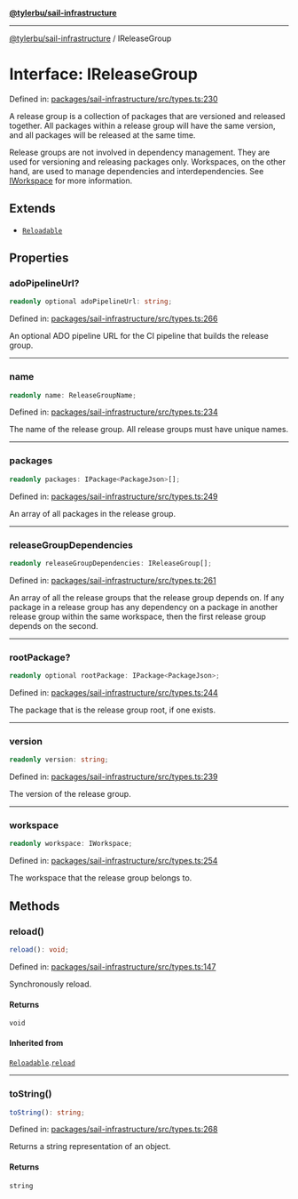 [**@tylerbu/sail-infrastructure**](../README.md)

***

[@tylerbu/sail-infrastructure](../README.md) / IReleaseGroup

# Interface: IReleaseGroup

Defined in: [packages/sail-infrastructure/src/types.ts:230](https://github.com/microsoft/FluidFramework/blob/main/packages/sail-infrastructure/src/types.ts#L230)

A release group is a collection of packages that are versioned and released together. All packages within a release
group will have the same version, and all packages will be released at the same time.

Release groups are not involved in dependency management. They are used for versioning and releasing packages only.
Workspaces, on the other hand, are used to manage dependencies and interdependencies. See [IWorkspace](IWorkspace.md) for more
information.

## Extends

- [`Reloadable`](Reloadable.md)

## Properties

### adoPipelineUrl?

```ts
readonly optional adoPipelineUrl: string;
```

Defined in: [packages/sail-infrastructure/src/types.ts:266](https://github.com/microsoft/FluidFramework/blob/main/packages/sail-infrastructure/src/types.ts#L266)

An optional ADO pipeline URL for the CI pipeline that builds the release group.

***

### name

```ts
readonly name: ReleaseGroupName;
```

Defined in: [packages/sail-infrastructure/src/types.ts:234](https://github.com/microsoft/FluidFramework/blob/main/packages/sail-infrastructure/src/types.ts#L234)

The name of the release group. All release groups must have unique names.

***

### packages

```ts
readonly packages: IPackage<PackageJson>[];
```

Defined in: [packages/sail-infrastructure/src/types.ts:249](https://github.com/microsoft/FluidFramework/blob/main/packages/sail-infrastructure/src/types.ts#L249)

An array of all packages in the release group.

***

### releaseGroupDependencies

```ts
readonly releaseGroupDependencies: IReleaseGroup[];
```

Defined in: [packages/sail-infrastructure/src/types.ts:261](https://github.com/microsoft/FluidFramework/blob/main/packages/sail-infrastructure/src/types.ts#L261)

An array of all the release groups that the release group depends on. If any package in a release group has any
dependency on a package in another release group within the same workspace, then the first release group depends
on the second.

***

### rootPackage?

```ts
readonly optional rootPackage: IPackage<PackageJson>;
```

Defined in: [packages/sail-infrastructure/src/types.ts:244](https://github.com/microsoft/FluidFramework/blob/main/packages/sail-infrastructure/src/types.ts#L244)

The package that is the release group root, if one exists.

***

### version

```ts
readonly version: string;
```

Defined in: [packages/sail-infrastructure/src/types.ts:239](https://github.com/microsoft/FluidFramework/blob/main/packages/sail-infrastructure/src/types.ts#L239)

The version of the release group.

***

### workspace

```ts
readonly workspace: IWorkspace;
```

Defined in: [packages/sail-infrastructure/src/types.ts:254](https://github.com/microsoft/FluidFramework/blob/main/packages/sail-infrastructure/src/types.ts#L254)

The workspace that the release group belongs to.

## Methods

### reload()

```ts
reload(): void;
```

Defined in: [packages/sail-infrastructure/src/types.ts:147](https://github.com/microsoft/FluidFramework/blob/main/packages/sail-infrastructure/src/types.ts#L147)

Synchronously reload.

#### Returns

`void`

#### Inherited from

[`Reloadable`](Reloadable.md).[`reload`](Reloadable.md#reload)

***

### toString()

```ts
toString(): string;
```

Defined in: [packages/sail-infrastructure/src/types.ts:268](https://github.com/microsoft/FluidFramework/blob/main/packages/sail-infrastructure/src/types.ts#L268)

Returns a string representation of an object.

#### Returns

`string`

